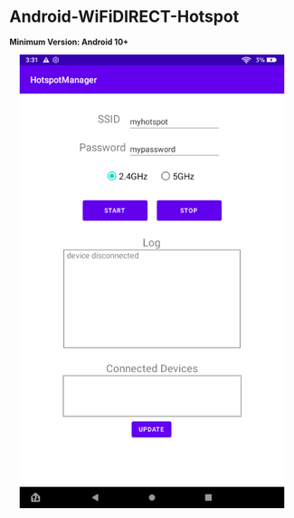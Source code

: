 # Android-WiFiDIRECT-Hotspot
**Minimum Version: Android 10+**  

<p align="center">
  <img src="https://github.com/eatdeliciousbanana/Android-WiFiDIRECT-Hotspot/blob/main/Screenshots/Screenshot_20220908-033117.png?raw=true" height="800">
</p>
